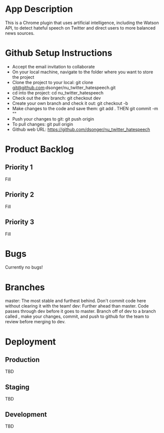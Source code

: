 # App Description

This is a Chrome plugin that uses artificial intelligence, including the Watson API, to detect hateful speech on Twitter and direct users to more balanced news sources.


# Github Setup Instructions
* Accept the email invitation to collaborate
* On your local machine, navigate to the folder where you want to store the project
* Clone the project to your local: git clone git@github.com:dsonger/nu_twitter_hatespeech.git
* cd into the project: cd nu_twitter_hatespeech
* Check out the dev branch: git checkout dev
* Create your own branch and check it out: git checkout -b <YOUR NAME>
* Make changes to the code and save them: git add . THEN git commit -m "<YOUR MESSAGE HERE>"
* Push your changes to git: git push origin <YOUR NAME>
* To pull changes: git pull origin <BRANCH YOU WANT TO PULL>
* Github web URL: https://github.com/dsonger/nu_twitter_hatespeech



# Product Backlog

## Priority 1
Fill


## Priority 2
Fill


## Priority 3
Fill


# Bugs

Currently no bugs! 


# Branches
master: The most stable and furthest behind. Don't commit code here without clearing it with the team!
dev: Further ahead than master. Code passes through dev before it goes to master. Branch off of dev to a branch called <YOUR NAME>, make your changes, commit, and push to github for the team to review before merging to dev.


# Deployment

## Production
TBD

## Staging
TBD

## Development
TBD 


